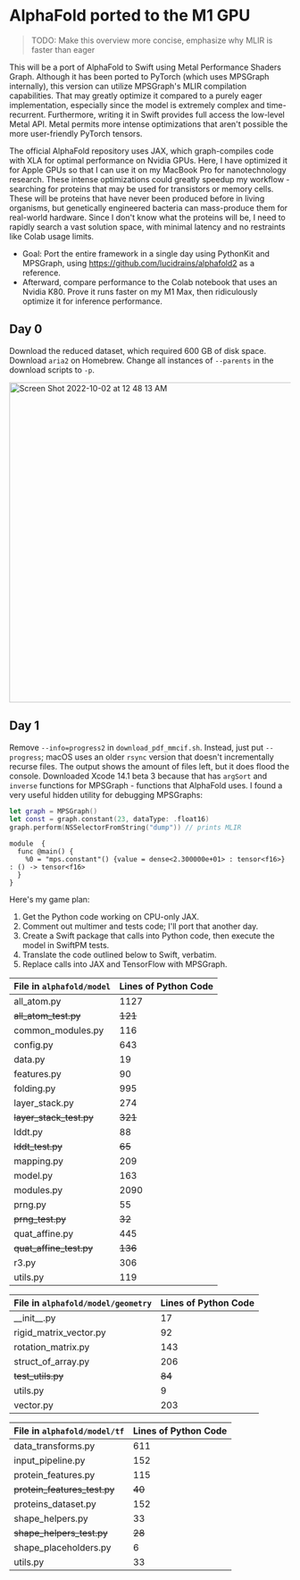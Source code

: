 # AlphaFold ported to the M1 GPU

> TODO: Make this overview more concise, emphasize why MLIR is faster than eager

This will be a port of AlphaFold to Swift using Metal Performance Shaders Graph. Although it has been ported to PyTorch (which uses MPSGraph internally), this version can utilize MPSGraph's MLIR compilation capabilities. That may greatly optimize it compared to a purely eager implementation, especially since the model is extremely complex and time-recurrent. Furthermore, writing it in Swift provides full access the low-level Metal API. Metal permits more intense optimizations that aren't possible the more user-friendly PyTorch tensors.

The official AlphaFold repository uses JAX, which graph-compiles code with XLA for optimal performance on Nvidia GPUs. Here, I have optimized it for Apple GPUs so that I can use it on my MacBook Pro for nanotechnology research. These intense optimizations could greatly speedup my workflow - searching for proteins that may be used for transistors or memory cells. These will be proteins that have never been produced before in living organisms, but genetically engineered bacteria can mass-produce them for real-world hardware. Since I don't know what the proteins will be, I need to rapidly search a vast solution space, with minimal latency and no restraints like Colab usage limits.

- Goal: Port the entire framework in a single day using PythonKit and MPSGraph, using https://github.com/lucidrains/alphafold2 as a reference.
- Afterward, compare performance to the Colab notebook that uses an Nvidia K80. Prove it runs faster on my M1 Max, then ridiculously optimize it for inference performance.

## Day 0

Download the reduced dataset, which required 600 GB of disk space. Download `aria2` on Homebrew. Change all instances of `--parents` in the download scripts to `-p`.
 
<img width="573" alt="Screen Shot 2022-10-02 at 12 48 13 AM" src="https://user-images.githubusercontent.com/71743241/193438359-27b09d85-85bb-450d-aef2-6ec025eee624.png">

## Day 1

Remove `--info=progress2` in `download_pdf_mmcif.sh`. Instead, just put `--progress`; macOS uses an older `rsync` version that doesn't incrementally recurse files. The output shows the amount of files left, but it does flood the console. Downloaded Xcode 14.1 beta 3 because that has `argSort` and `inverse` functions for MPSGraph - functions that AlphaFold uses. I found a very useful hidden utility for debugging MPSGraphs:

```swift
let graph = MPSGraph()
let const = graph.constant(23, dataType: .float16)
graph.perform(NSSelectorFromString("dump")) // prints MLIR
```
```mlir
module  {
  func @main() {
    %0 = "mps.constant"() {value = dense<2.300000e+01> : tensor<f16>} : () -> tensor<f16>
  }
}
```

Here's my game plan:

1) Get the Python code working on CPU-only JAX.
2) Comment out multimer and tests code; I'll port that another day.
3) Create a Swift package that calls into Python code, then execute the model in SwiftPM tests.
4) Translate the code outlined below to Swift, verbatim.
5) Replace calls into JAX and TensorFlow with MPSGraph.

| File in `alphafold/model` | Lines of Python Code |
| ------------------------- | -------------------- |
| all_atom.py               | 1127                 |
| <s>all_atom_test.py</s>   | <s>121</s>           |
| common_modules.py         | 116                  |
| config.py                 | 643                  |
| data.py                   | 19                   |
| features.py               | 90                   |
| folding.py                | 995                  |
| layer_stack.py            | 274                  |
| <s>layer_stack_test.py</s> | <s>321</s>          |
| lddt.py                   | 88                   |
| <s>lddt_test.py</s>       | <s>65</s>            |
| mapping.py                | 209                  |
| model.py                  | 163                  |
| modules.py                | 2090                 |
| prng.py                   | 55                   |
| <s>prng_test.py</s>       | <s>32</s>            |
| quat_affine.py            | 445                  |
| <s>quat_affine_test.py</s> | <s>136</s>          |
| r3.py                     | 306                  |
| utils.py                  | 119                  |

| File in `alphafold/model/geometry` | Lines of Python Code |
| ---------------------------------- | -------------------- |
| \_\_init\_\_.py                    | 17                   |
| rigid_matrix_vector.py             | 92                   |
| rotation_matrix.py                 | 143                  |
| struct_of_array.py                 | 206                  |
| <s>test_utils.py</s>               | <s>84</s>            |
| utils.py                           | 9                    |
| vector.py                          | 203                  |

| File in `alphafold/model/tf` | Lines of Python Code |
| ---------------------------- | -------------------- |
| data_transforms.py           | 611                  |
| input_pipeline.py            | 152                  |
| protein_features.py          | 115                  |
| <s>protein_features_test.py</s> | <s>40</s>         |
| proteins_dataset.py          | 152                  |
| shape_helpers.py             | 33                   |
| <s>shape_helpers_test.py</s> | <s>28</s>            |
| shape_placeholders.py        | 6                    |
| utils.py                     | 33                   |
